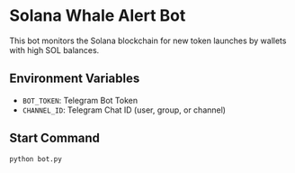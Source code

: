 
# Solana Whale Alert Bot

This bot monitors the Solana blockchain for new token launches by wallets with high SOL balances.

## Environment Variables

- `BOT_TOKEN`: Telegram Bot Token
- `CHANNEL_ID`: Telegram Chat ID (user, group, or channel)

## Start Command

```
python bot.py
```
